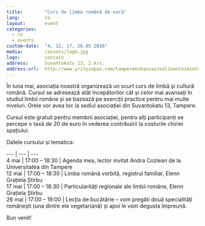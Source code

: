 ```yaml
---
title:        "Curs de limba română de vară"
lang:         ro
layout:       event
categories:
  - ro
  - events
custom-date:  "4, 12, 17, 26.05.2016"
media:        /assets/logo.jpg
logo:         contain
address:      Suvantokatu 13, 2.krs.
address-url:  http://www.yritysopas.com/tampereenkansainvalinentoimintakeskus/
---
```


În luna mai, asociația noastră organizează un scurt curs de limbă și cultură română. Cursul se adresează atât începătorilor cât și celor mai avansați în studiul limbii române și se bazează pe exerciții practice pentru mai multe niveluri.
Orele vor avea loc la sediul asociației din Suvantokatu 13, Tampere.

Cursul este gratuit pentru membrii asociației, pentru alți participanți se percepe o taxă de 20 de euro în vederea contribuirii la costurile chiriei spațiului.

Datele cursului și tematica:

 --- | --- | ---  
4 mai | 17:00 – 18:30 |  Agenda mea, lector invitat Andra Cozlean de la Universitatea din Tampere  
12 mai | 17:00 – 18:30 |  Limba română vorbită, registrul familiar, Elenn Grațiela Știrbu  
17 mai | 17:00 – 18:30 | Particularități regionale ale limbii române, Elenn Grațiela Știrbu  
26 mai | 17:00 – 19:00 | Lecția de bucătărie – vom pregăti două specialități românești (una dintre ele vegetariană) și apoi le vom degusta împreună.  

Bun venit!


